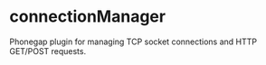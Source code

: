 # connectionManager
Phonegap plugin for managing TCP socket connections and HTTP GET/POST requests.

